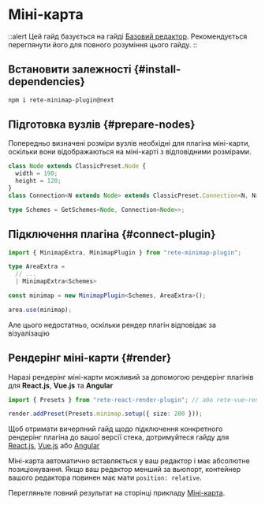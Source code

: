 # Міні-карта

::alert
Цей гайд базується на гайді [Базовий редактор](/uk/docs/guides/basic). Рекомендується переглянути його для повного розуміння цього гайду.
::

## Встановити залежності {#install-dependencies}

```bash
npm i rete-minimap-plugin@next
```

## Підготовка вузлів {#prepare-nodes}

Попередньо визначені розміри вузлів необхідні для плагіна міні-карти, оскільки вони відображаються на міні-карті з відповідними розмірами.

```ts
class Node extends ClassicPreset.Node {
  width = 190;
  height = 120;
}
class Connection<N extends Node> extends ClassicPreset.Connection<N, N> {}

type Schemes = GetSchemes<Node, Connection<Node>>;
```

## Підключення плагіна {#connect-plugin}

```ts
import { MinimapExtra, MinimapPlugin } from "rete-minimap-plugin";

type AreaExtra =
  // ...
  | MinimapExtra<Schemes>

const minimap = new MinimapPlugin<Schemes, AreaExtra>();

area.use(minimap);
```

Але цього недостатньо, оскільки рендер плагін відповідає за візуалізацію

## Рендерінг міні-карти {#render}

Наразі рендерінг міні-карти можливий за допомогою рендерінг плагінів для **React.js**, **Vue.js** та **Angular**

```ts
import { Presets } from "rete-react-render-plugin"; // або rete-vue-render-plugin, rete-angular-render-plugin

render.addPreset(Presets.minimap.setup({ size: 200 }));
```

Щоб отримати вичерпний гайд щодо підключення конкретного рендерінг плагіна до вашої версії стека, дотримуйтеся гайду для
[React.js](/uk/docs/guides/renderers/react), [Vue.js](/uk/docs/guides/renderers/vue) або [Angular](/uk/docs/guides/renderers/angular)

Міні-карта автоматично вставляється у ваш редактор і має абсолютне позиціонування. Якщо ваш редактор менший за вьюпорт, контейнер вашого редактора повинен має мати `position: relative`.

Перегляньте повний результат на сторінці прикладу [Міні-карта](/uk/examples/minimap).
